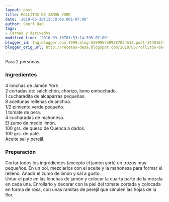 ```yaml
---
layout: post
title: ROLLITOS DE JAMÓN YORK
date: '2010-05-30T13:50:00.001-07:00'
author: Smurf Dad
tags:
- Carnes y derivados
modified_time: '2016-03-16T01:53:14.595-07:00'
blogger_id: tag:blogger.com,1999:blog-5299957599287034512.post-1448167132951283344
blogger_orig_url: http://recetas-desa.blogspot.com/2010/05/rollitos-de-jamon-york.html
---
```


Para 2 personas.<br /><h3>Ingredientes</h3>4 lonchas de Jamón York<br />2 cortadas de: salchichón, chorizo, lomo embuchado.<br />1 cucharadita de alcaparras pequeñas.<br />8 aceitunas rellenas de anchoa.<br />1/2 pimiento verde pequeño.<br />1 tomate de pera.<br />4 cucharadas de mahonesa.<br />El zumo de medio limón.<br />100 grs. de queso de Cuenca a dados.<br />100 grs. de paté.<br />Aceite sal y perejil.<br /><h3>Preparación</h3>Cortar todos los ingredientes (excepto el jamón york) en trozos muy pequeños. En un bol, mezclarlos con el aceite y la mahonesa para formar el relleno. Añadir el zumo de limón y sal a gusto.<br />Untar el paté en las lonchas de jamón y colocar la cuarta parte de la mezcla en cada una. Enrollarlo y decorar con la piel del tomate cortada y colocada en forma de rosa, con unas ramitas de perejil que simulen las hojas de la flor.